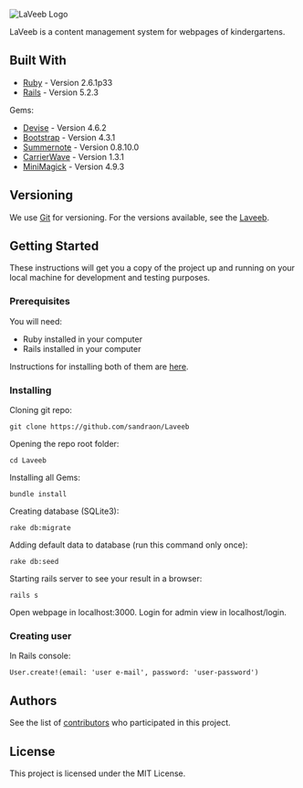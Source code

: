 ![LaVeeb Logo](https://user-images.githubusercontent.com/42798965/57221989-b5e1c700-7009-11e9-9b91-f5abb60c0ca6.png)

LaVeeb is a content management system for webpages of kindergartens.

## Built With

* [Ruby](https://www.ruby-lang.org/en/) - Version 2.6.1p33
* [Rails](https://rubyonrails.org/) - Version 5.2.3

Gems:

* [Devise](https://github.com/plataformatec/devise) - Version 4.6.2
* [Bootstrap](https://github.com/twbs/bootstrap-rubygem) - Version 4.3.1
* [Summernote](https://github.com/summernote/summernote-rails) - Version 0.8.10.0
* [CarrierWave](https://github.com/carrierwaveuploader/carrierwave) - Version 1.3.1
* [MiniMagick](https://github.com/minimagick/minimagick) - Version 4.9.3

## Versioning

We use [Git](https://git-scm.com/) for versioning. For the versions available, see the [Laveeb](https://github.com/sandraon/Laveeb). 


## Getting Started
These instructions will get you a copy of the project up and running on your local machine for development and testing purposes.

### Prerequisites

You will need:

* Ruby installed in your computer
* Rails installed in your computer

Instructions for installing both of them are [here](https://gorails.com/setup/ubuntu/18.04).

### Installing

Cloning git repo:
```
git clone https://github.com/sandraon/Laveeb
```
Opening the repo root folder:
```
cd Laveeb
```
Installing all Gems:
```
bundle install
```
Creating database (SQLite3):
```
rake db:migrate
```
Adding default data to database (run this command only once):
```
rake db:seed
```
Starting rails server to see your result in a browser:
```
rails s
```
Open webpage in localhost:3000.
Login for admin view in localhost/login.

### Creating user

In Rails console:
```
User.create!(email: 'user e-mail', password: 'user-password')
```

## Authors

See the list of [contributors](https://github.com/sandraon/Laveeb/graphs/contributors) who participated in this project.

## License

This project is licensed under the MIT License.
